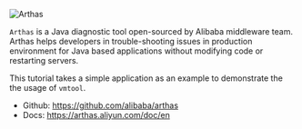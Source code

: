![Arthas](https://arthas.aliyun.com/doc/_images/arthas.png)

`Arthas` is a Java diagnostic tool open-sourced by Alibaba middleware team. Arthas helps developers in trouble-shooting issues in production environment for Java based applications without modifying code or restarting servers.

This tutorial takes a simple application as an example to demonstrate the the usage of `vmtool`.

- Github: https://github.com/alibaba/arthas
- Docs: https://arthas.aliyun.com/doc/en
